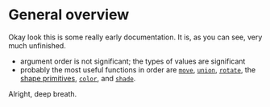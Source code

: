 # General overview

Okay look this is some really early documentation. It is, as you can see, very much unfinished.

- argument order is not significant; the types of values are significant
- probably the most useful functions in order are [`move`](#move), [`union`](#union), [`rotate`](#rotate), the [shape primitives](#shapes), [`color`](#color), and [`shade`](#shade).

Alright, deep breath.
